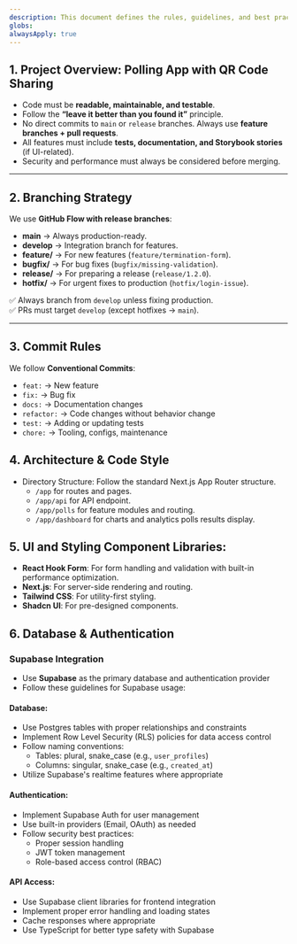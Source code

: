 ```yaml
---
description: This document defines the rules, guidelines, and best practices for contributing to and working on the **the Polling App with QR Code Sharing project**.
globs:
alwaysApply: true
---
```

## 1. Project Overview: Polling App with QR Code Sharing
- Code must be **readable, maintainable, and testable**.  
- Follow the **“leave it better than you found it”** principle.  
- No direct commits to `main` or `release` branches. Always use **feature branches + pull requests**.  
- All features must include **tests, documentation, and Storybook stories** (if UI-related).  
- Security and performance must always be considered before merging.

---

## 2. Branching Strategy
We use **GitHub Flow with release branches**:

- **main** → Always production-ready.  
- **develop** → Integration branch for features.  
- **feature/** → For new features (`feature/termination-form`).  
- **bugfix/** → For bug fixes (`bugfix/missing-validation`).  
- **release/** → For preparing a release (`release/1.2.0`).  
- **hotfix/** → For urgent fixes to production (`hotfix/login-issue`).  

✅ Always branch from `develop` unless fixing production.  
✅ PRs must target `develop` (except hotfixes → `main`).

---

## 3. Commit Rules
We follow **Conventional Commits**:

- `feat:` → New feature  
- `fix:` → Bug fix  
- `docs:` → Documentation changes  
- `refactor:` → Code changes without behavior change  
- `test:` → Adding or updating tests  
- `chore:` → Tooling, configs, maintenance  

## 4. Architecture & Code Style
- Directory Structure: Follow the standard Next.js App Router structure.
    - `/app` for routes and pages.
    - `/app/api` for API endpoint.
    - `/app/polls` for feature modules and routing.
    - `/app/dashboard` for charts and analytics polls results display.

## 5. UI and Styling Component Libraries:
- **React Hook Form**: For form handling and validation with built-in performance optimization.
- **Next.js**: For server-side rendering and routing.
- **Tailwind CSS**: For utility-first styling.
- **Shadcn UI**: For pre-designed components.

## 6. Database & Authentication

### Supabase Integration
- Use **Supabase** as the primary database and authentication provider
- Follow these guidelines for Supabase usage:

#### Database:
- Use Postgres tables with proper relationships and constraints
- Implement Row Level Security (RLS) policies for data access control
- Follow naming conventions:
  - Tables: plural, snake_case (e.g., `user_profiles`)
  - Columns: singular, snake_case (e.g., `created_at`)
- Utilize Supabase's realtime features where appropriate

#### Authentication:
- Implement Supabase Auth for user management
- Use built-in providers (Email, OAuth) as needed
- Follow security best practices:
  - Proper session handling
  - JWT token management
  - Role-based access control (RBAC)

#### API Access:
- Use Supabase client libraries for frontend integration
- Implement proper error handling and loading states
- Cache responses where appropriate
- Use TypeScript for better type safety with Supabase
